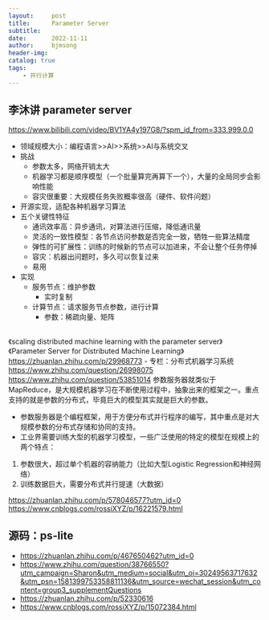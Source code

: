 ```yaml
---
layout:     post
title:      Parameter Server
subtitle:   
date:       2022-11-11
author:     bjmsong
header-img: 
catalog: true
tags:
    - 并行计算
---
```

## 李沐讲 parameter server
https://www.bilibili.com/video/BV1YA4y197G8/?spm_id_from=333.999.0.0
- 领域规模大小：编程语言>>AI>>系统>>AI与系统交叉
- 挑战
    - 参数太多，网络开销太大
    - 机器学习都是顺序模型（一个批量算完再算下一个），大量的全局同步会影响性能
    - 容灾很重要：大规模任务失败概率很高（硬件、软件问题）
- 开源实现，适配各种机器学习算法
- 五个关键性特征
    - 通讯效率高：异步通讯，对算法进行压缩，降低通讯量
    - 灵活的一致性模型：各节点访问参数是否完全一致，牺牲一些算法精度
    - 弹性的可扩展性：训练的时候新的节点可以加进来，不会让整个任务停掉
    - 容灾：机器出问题时，多久可以恢复过来
    - 易用
- 实现
    - 服务节点：维护参数
        - 实时复制
    - 计算节点：请求服务节点参数，进行计算
        - 参数：稀疏向量、矩阵
##
《scaling distributed machine learning with the parameter server》
《Parameter Server for Distributed Machine Learning》
https://zhuanlan.zhihu.com/p/29968773
    - 专栏：分布式机器学习系统
https://www.zhihu.com/question/26998075
https://www.zhihu.com/question/53851014
参数服务器就类似于MapReduce，是大规模机器学习在不断使用过程中，抽象出来的框架之一。重点支持的就是参数的分布式，毕竟巨大的模型其实就是巨大的参数。
- 参数服务器是个编程框架，用于方便分布式并行程序的编写，其中重点是对大规模参数的分布式存储和协同的支持。
- 工业界需要训练大型的机器学习模型，一些广泛使用的特定的模型在规模上的两个特点：
1. 参数很大，超过单个机器的容纳能力（比如大型Logistic Regression和神经网络）
2. 训练数据巨大，需要分布式并行提速（大数据）


https://zhuanlan.zhihu.com/p/578046577?utm_id=0
https://www.cnblogs.com/rossiXYZ/p/16221579.html

## 源码：ps-lite
- https://zhuanlan.zhihu.com/p/467650462?utm_id=0
- https://www.zhihu.com/question/38766550?utm_campaign=Sharon&utm_medium=social&utm_oi=30249563717632&utm_psn=1581399753358811136&utm_source=wechat_session&utm_content=group3_supplementQuestions
- https://zhuanlan.zhihu.com/p/52330616
- https://www.cnblogs.com/rossiXYZ/p/15072384.html


